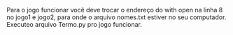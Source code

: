 Para o jogo funcionar você deve trocar o endereço do with open na linha 8 no jogo1 e jogo2, para onde o arquivo nomes.txt  estiver no seu computador.
Executeo arquivo Termo.py pro jogo funcionar. 
